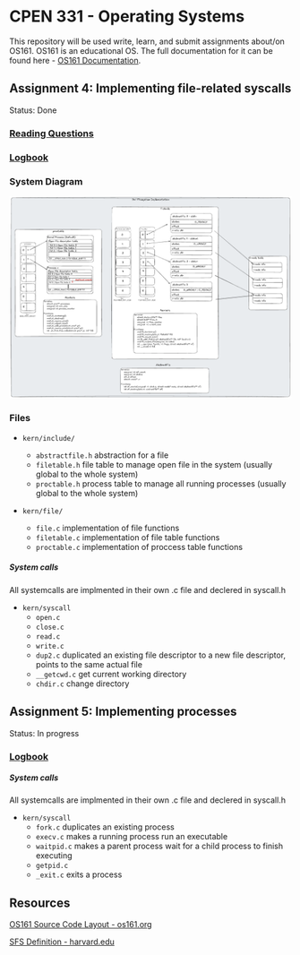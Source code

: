 # CPEN 331 - Operating Systems

This repository will be used write, learn, and submit assignments about/on OS161.
OS161 is an educational OS. The full documentation for it can be found here - [OS161 Documentation](http://www.os161.org/).

## Assignment 4: Implementing file-related syscalls
Status: Done

### [Reading Questions](submit/asst4/ass4-answers.md)

### [Logbook](docs/ASS4_TASK.md)

### System Diagram
![File System Diagram](docs/archv1.png)
### Files
- `kern/include/`
    -  `abstractfile.h` abstraction for a file
    -  `filetable.h`    file table to manage open file in the system (usually global to the whole system)
    - `proctable.h`     process table to manage all running processes (usually global to the whole system)

- `kern/file/`
    - `file.c`      implementation of file functions
    - `filetable.c` implementation of file table functions
    - `proctable.c` implementation of proccess table functions

##### System calls 
All systemcalls are implmented in their own .c file and declered in syscall.h
- `kern/syscall`
    - `open.c`
    - `close.c`
    - `read.c`
    - `write.c`
    - `dup2.c`      duplicated an existing file descriptor to a new file descriptor, points to the same actual file
    - `__getcwd.c`  get current working directory
    - `chdir.c`     change directory

## Assignment 5: Implementing processes
Status: In progress

### [Logbook](docs/ASS5.md)

##### System calls 
All systemcalls are implmented in their own .c file and declered in syscall.h
- `kern/syscall`
    - `fork.c`      duplicates an existing process
    - `execv.c`     makes a running process run an executable
    - `waitpid.c`   makes a parent process wait for a child process to finish executing
    - `getpid.c`
    - `_exit.c`     exits a process

## Resources
[OS161 Source Code Layout - os161.org](http://www.os161.org/resources/layout.html)

[SFS Definition - harvard.edu](https://www.eecs.harvard.edu/~cs161/assignments/a4.html)